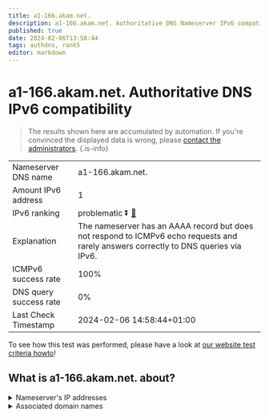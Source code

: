 ```yaml
---
title: a1-166.akam.net.
description: a1-166.akam.net. Authoritative DNS Nameserver IPv6 compatibility
published: true
date: 2024-02-06T13:58:44
tags: authdns, rank5
editor: markdown
---
```


# a1-166.akam.net. Authoritative DNS IPv6 compatibility

> The results shown here are accumulated by automation. If you're convinced the displayed data is wrong, please [contact the administrators](/howto/chat). 
{.is-info}




|   |   |
| - | - |
| Nameserver DNS name | a1-166.akam.net.
| Amount IPv6 address | 1
| IPv6 ranking | problematic :arrow_double_down: [🔗](/howto/ranking) |
| Explanation | The nameserver has an AAAA record but does not respond to ICMPv6 echo requests and rarely answers correctly to DNS queries via IPv6. |
| ICMPv6 success rate | 100%|
| DNS query success rate | 0% |
| Last Check Timestamp | 2024-02-06 14:58:44+01:00 |

To see how this test was performed, please have a look at [our website test criteria howto](/howto/testcriteria/authdns)!


## What is a1-166.akam.net. about?




<details>
<summary>Nameserver's IP addresses</summary>

2600:1401:2::a6

</details>



<details>
<summary>Associated domain names</summary>

www.bbva.com

</details>
